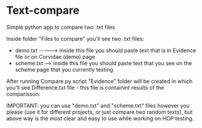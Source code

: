 # Text-compare
Simple python app to compare two .txt files 

Inside folder "Files to compare" you'll see two .txt files: 
 - demo.txt -----> inside this file you should paste text that is in Evidence file or on Corvidae (demo) page
 - scheme.txt --> inside this file you should paste text that you see on the scheme page that you currently testing 
 
After running Compare.py script "Evidence" folder will be created in which you'll see Difference.txt file - this file is containint results of the comparisson. 

IMPORTANT: you can use "demo.txt" and "scheme.txt" files however you please (use it for different projects, or just compare two random texts), but above way is the most clear and easy to use while working on HOP testing.
